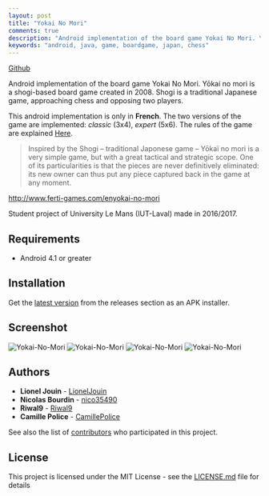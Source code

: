 ```yaml
---
layout: post
title: "Yokai No Mori"
comments: true
description: "Android implementation of the board game Yokai No Mori. Yōkai no mori is a shogi-based board game created in 2008. Shogi is a traditional Japanese game, approaching chess and opposing two players."
keywords: "android, java, game, boardgame, japan, chess"
---
```


[Github](https://github.com/IUT-Laval/Yokai-No-Mori)

Android implementation of the board game Yokai No Mori. Yōkai no mori is a shogi-based board game created in 2008. Shogi is a traditional Japanese game, approaching chess and opposing two players.

This android implementation is only in **French**. The two versions of the game are implemented: *classic* (3x4), *expert* (5x6). The rules of the game are explained [Here](http://docs.wixstatic.com/ugd/92ca7d_5856df1dca8e4bedaebb3ed89b7f0855.pdf).

>Inspired by the Shogi – traditional Japonese game – Yōkaï no mori is a very simple game, but with a great tactical and strategic scope. One of its particularities is that the pieces are never definitively eliminated: its new owner can thus put any piece captured back in the game at any moment.

http://www.ferti-games.com/enyokai-no-mori

Student project of University Le Mans (IUT-Laval) made in 2016/2017.

## Requirements

*  Android 4.1 or greater 

## Installation

Get the [latest version](https://github.com/IUT-Laval/Yokai-No-Mori/releases) from the releases section as an APK installer.

## Screenshot

![Yokai-No-Mori](https://i.imgur.com/5SmbmFz.png)
![Yokai-No-Mori](https://i.imgur.com/azc9aWO.png)
![Yokai-No-Mori](https://i.imgur.com/pyXy8d9.png)
![Yokai-No-Mori](https://i.imgur.com/Pqc6vge.png)


## Authors

* **Lionel Jouin** - [LionelJouin](https://github.com/LionelJouin)
* **Nicolas Bourdin** - [nico35490](https://github.com/nico35490)
* **Riwal9** - [Riwal9](https://github.com/Riwal9)
* **Camille Police** - [CamillePolice](https://github.com/CamillePolice)  

See also the list of [contributors](https://github.com/IUT-Laval/Yokai-No-Mori/graphs/contributors) who participated in this project.

## License

This project is licensed under the MIT License - see the [LICENSE.md](LICENSE.md) file for details